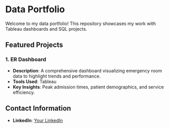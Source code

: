 # Data Portfolio
Welcome to my data portfolio! This repository showcases my work with Tableau dashboards and SQL projects.

## Featured Projects

### 1. ER Dashboard
- **Description**: A comprehensive dashboard visualizing emergency room data to highlight trends and performance.
- **Tools Used**: Tableau
- **Key Insights**: Peak admission times, patient demographics, and service efficiency.

## Contact Information
- **LinkedIn**: [Your LinkedIn](https://www.linkedin.com/in/ayda-giacoman/)
